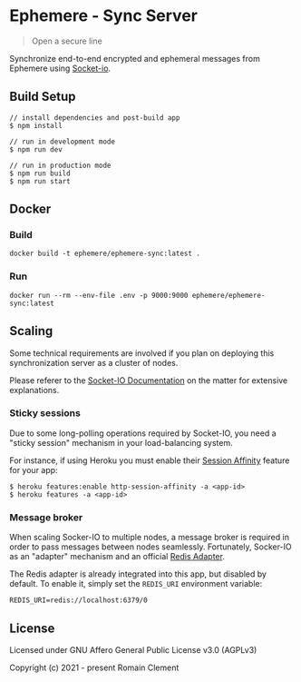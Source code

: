 # Ephemere - Sync Server

> Open a secure line

Synchronize end-to-end encrypted and ephemeral messages from
Ephemere using [Socket-io](https://socket.io).

## Build Setup

```
// install dependencies and post-build app
$ npm install

// run in development mode
$ npm run dev

// run in production mode
$ npm run build
$ npm run start
```

## Docker

### Build

```
docker build -t ephemere/ephemere-sync:latest .
```

### Run

```
docker run --rm --env-file .env -p 9000:9000 ephemere/ephemere-sync:latest
```

## Scaling

Some technical requirements are involved if you plan on deploying this
synchronization server as a cluster of nodes.

Please referer to the [Socket-IO Documentation]((https://socket.io/docs/using-multiple-nodes/))
on the matter for extensive explanations.

### Sticky sessions

Due to some long-polling operations required by Socket-IO,
you need a "sticky session" mechanism in your load-balancing system.

For instance, if using Heroku you must enable their
[Session Affinity](https://devcenter.heroku.com/articles/session-affinity) feature
for your app:

```
$ heroku features:enable http-session-affinity -a <app-id>
$ heroku features -a <app-id>
```

### Message broker

When scaling Socker-IO to multiple nodes, a message broker is required in order
to pass messages between nodes seamlessly. Fortunately, Socker-IO as an "adapter"
mechanism and an official [Redis Adapter](https://github.com/socketio/socket.io-redis).

The Redis adapter is already integrated into this app, but disabled by default.
To enable it, simply set the `REDIS_URI` environment variable:

```
REDIS_URI=redis://localhost:6379/0
```

## License

Licensed under GNU Affero General Public License v3.0 (AGPLv3)

Copyright (c) 2021 - present Romain Clement
